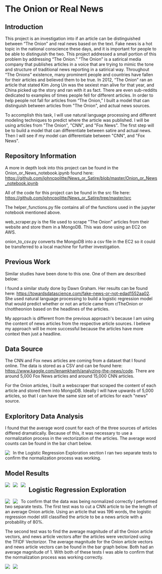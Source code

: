 # The Onion or Real News
## Introduction
This project is an investigation into if an article can be distinguished between “The Onion” and real news based on the text. Fake news is a hot topic in the national conscience these days, and it is important for people to be able to distinguish the two. This project addressed a small portion of this problem by addressing “The Onion.” “The Onion” is a satirical media company that publishes articles in a voice that are trying to mimic the tone and structure of traditional news reporting in a satirical way. Throughout “The Onions” existence, many prominent people and countries have fallen for their articles and believed them to be true. In 2012, “The Onion” ran an article that stated Kim Jong Un was the sexiest man alive for that year, and China picked up the story and ran with it as fact. There are even sub-reddits dedicated to examples of times people fell for different articles. In order to help people not fall for articles from “The Onion,” I built a model that can distinguish between articles from "The Onion", and actual news sources. 

    
    
To accomplish this task, I will use natural language processing and different modeling techniques to predict where the article was published. I will be using articles from "The Onion", "CNN", and "Fox News". The first step will be to build a model that can differentiate between satire and actual news. Then I will see if my model can differentiate between "CNN", and "Fox News".

## Repository Information
A more in depth look into this project can be found in the Onion_or_News_notebook.ipynb found here:
https://github.com/johncpolitte/News_or_Satire/blob/master/Onion_or_News_notebook.ipynb

All of the code for this project can be found in the src file here: https://github.com/johncpolitte/News_or_Satire/tree/master/src  

The helper_functions.py file contains all of the functions used in the jupyter notebook mentioned above. 

web_scraper.py is the file used to scrape "The Onion" articles from their website and store them in a MongoDB. This was done using an EC2 on AWS. 

onion_to_csv.py converts the MongoDB into a csv file in the EC2 so it could be transferred to a local machine for further investigation. 

## Previous Work
Similar studies have been done to this one. One of them are described below: 

I found a similar study done by Dawn Graham. Her results can be found here: https://towardsdatascience.com/fake-news-or-not-edad1552aa02. She used natural language processing to build a logistic regression model that would predict whether or not an article came from r/TheOnion or r/nottheonion based on the headlines of the articles. 

My approach is different from the previous approach's because I am using the content of news articles from the respective article sources. I believe my approach will be more successful because the articles have more context then just a headline.


## Data Source
The CNN and Fox news articles are coming from a dataset that I found online. The data is stored as a CSV and can be found here: https://www.kaggle.com/lenamkhanh/analyzing-the-news/code. There are around 5,000 Fox News articles and around 15,000 CNN articles. 
    
For the Onion articles, I built a webscraper that scraped the content of each article and stored them into MongoDB. Ideally I will have upwards of 5,000 articles, so that I can have the same size set of articles for each "news" source. 


## Exploritory Data Analysis
I found that the average word count for each of the three sources of articles differed dramatically. Because of this, it was necessary to use a normalization process in the vectorization of the articles. The average word counts can be found in the bar chart below.

<img src="images/README_IMG/word_count.png"
    style="float: left; margin-right: 10px;" />

In the Logistic Regression Exploration section I ran two separate tests to confirm the normalization process was working. 

## Model Results

<img src="images/README_IMG/log_reg_con_mat.png"
    style="float: left; margin-right: 10px;" />

<img src="images/README_IMG/NB_con_mat.png"
    style="float: left; margin-right: 10px;" />

<img src="images/README_IMG/roc_curve.png"
    style="float: left; margin-right: 10px;" />

## Logistic Regression Exploration

<img src="images/README_IMG/beta_coef_election_stop_words.png"
    style="float: left; margin-right: 10px;" />

<img src="images/README_IMG/beta_cof_log_reg.png"
    style="float: left; margin-right: 10px;" />

To confirm that the data was being normalized correctly I performed two separate tests. The first test was to cut a CNN article to be the length of an average Onion article. Using an article that was 196 words, the logistic regression model still classified the article to be a news article with a probability of 80%. 

The second test was to find the average magnitude of all the Onion article vectors, and news article vectors after the articles were vectorized using the TFIDF Vectorizor. The average magnitude for the Onion article vectors and news article vectors can be found in the bar graph below. Both had an average magnitude of 1. With both of these tests I was able to confirm that the normalization process was working correctly. 

<img src="images/README_IMG/vector_mag.png"
    style="float: left; margin-right: 10px;" />









<img src="images/README_IMG/proba_word_removal.png"
    style="float: left; margin-right: 10px;" />



